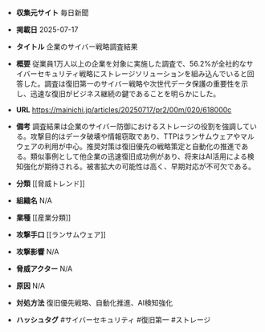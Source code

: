 - **収集元サイト**
毎日新聞

- **掲載日**
2025-07-17

- **タイトル**
企業のサイバー戦略調査結果

- **概要**
従業員1万人以上の企業を対象に実施した調査で、56.2%が全社的なサイバーセキュリティ戦略にストレージソリューションを組み込んでいると回答した。調査は復旧第一のサイバー戦略や次世代データ保護の重要性を示し、迅速な復旧がビジネス継続の鍵であることを明らかにした。

- **URL**
https://mainichi.jp/articles/20250717/pr2/00m/020/618000c

- **備考**
調査結果は企業のサイバー防御におけるストレージの役割を強調している。攻撃目的はデータ破壊や情報窃取であり、TTPはランサムウェアやマルウェアの利用が中心。推奨対策は復旧優先の戦略策定と自動化の推進である。類似事例として他企業の迅速復旧成功例があり、将来はAI活用による検知強化が期待される。被害拡大の可能性は高く、早期対応が不可欠である。

- **分類**
[[脅威トレンド]]

- **組織名**
N/A

- **業種**
[[産業分類]]

- **攻撃手口**
[[ランサムウェア]]

- **攻撃影響**
N/A

- **脅威アクター**
N/A

- **原因**
N/A

- **対処方法**
復旧優先戦略、自動化推進、AI検知強化

- **ハッシュタグ**
#サイバーセキュリティ #復旧第一 #ストレージ
